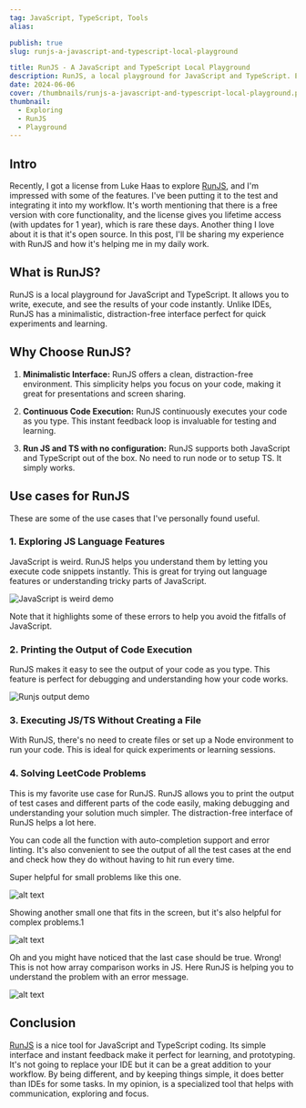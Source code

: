 ```yaml
---
tag: JavaScript, TypeScript, Tools
alias:

publish: true
slug: runjs-a-javascript-and-typescript-local-playground

title: RunJS - A JavaScript and TypeScript Local Playground
description: RunJS, a local playground for JavaScript and TypeScript. Exploring its features and use cases with code examples.
date: 2024-06-06
cover: /thumbnails/runjs-a-javascript-and-typescript-local-playground.png
thumbnail:
  - Exploring
  - RunJS
  - Playground
---
```


## Intro
Recently, I got a license from Luke Haas to explore [RunJS](https://runjs.app/), and I'm impressed with some of the features. I've been putting it to the test and integrating it into my workflow. It's worth mentioning that there is a free version with core functionality, and the license gives you lifetime access (with updates for 1 year), which is rare these days. Another thing I love about it is that it's open source. In this post, I'll be sharing my experience with RunJS and how it's helping me in my daily work.

## What is RunJS?

RunJS is a local playground for JavaScript and TypeScript. It allows you to write, execute, and see the results of your code instantly. Unlike IDEs, RunJS has a minimalistic, distraction-free interface perfect for quick experiments and learning.

## Why Choose RunJS?

1. **Minimalistic Interface:** RunJS offers a clean, distraction-free environment. This simplicity helps you focus on your code, making it great for presentations and screen sharing.

2. **Continuous Code Execution:** RunJS continuously executes your code as you type. This instant feedback loop is invaluable for testing and learning.

3. **Run JS and TS with no configuration:** RunJS supports both JavaScript and TypeScript out of the box. No need to run node or to setup TS. It simply works.



## Use cases for RunJS

These are some of the use cases that I've personally found useful. 


### 1. Exploring JS Language Features

JavaScript is weird. RunJS helps you understand them by letting you execute code snippets instantly. This is great for trying out language features or understanding tricky parts of JavaScript.

![JavaScript is weird demo](assets/javascript_is_weird.png)

Note that it highlights some of these errors to help you avoid the fitfalls of JavaScript.

### 2. Printing the Output of Code Execution

RunJS makes it easy to see the output of your code as you type. This feature is perfect for debugging and understanding how your code works.

![Runjs output demo](assets/runjs_output_demo.gif)


### 3. Executing JS/TS Without Creating a File

With RunJS, there's no need to create files or set up a Node environment to run your code. This is ideal for quick experiments or learning sessions.


### 4. Solving LeetCode Problems
This is my favorite use case for RunJS. RunJS allows you to print the output of test cases and different parts of the code easily, making debugging and understanding your solution much simpler. The distraction-free interface of RunJS helps a lot here.

You can code all the function with auto-completion support and error linting. It's also convenient to see the output of all the test cases at the end and check how they do without having to hit run every time.

Super helpful for small problems like this one.

![alt text](assets/runjs_power_of_two.png)

Showing another small one that fits in the screen, but it's also helpful for complex problems.1

![alt text](assets/runjs_move_zeroes.png)

Oh and you might have noticed that the last case should be true. Wrong! This is not how array comparison works in JS. Here RunJS is helping you to understand the problem with an error message.

![alt text](assets/runjs_error.png)



## Conclusion

[RunJS](https://runjs.app/) is a nice tool for JavaScript and TypeScript coding. Its simple interface and instant feedback make it perfect for learning, and prototyping. It's not going to replace your IDE but it can be a great addition to your workflow. By being different, and by keeping things simple, it does better than IDEs for some tasks. In my opinion, is a specialized tool that helps with communication, exploring and focus.
